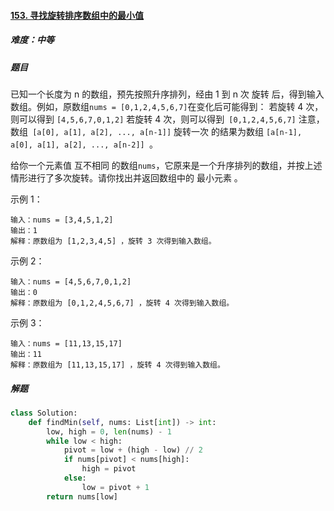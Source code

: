 #### [153. 寻找旋转排序数组中的最小值](https://leetcode-cn.com/problems/find-minimum-in-rotated-sorted-array/)

##### 难度：中等

##### 题目

已知一个长度为 n 的数组，预先按照升序排列，经由 1 到 n 次 旋转 后，得到输入数组。例如，原数组` nums = [0,1,2,4,5,6,7] `在变化后可能得到：
若旋转 4 次，则可以得到 `[4,5,6,7,0,1,2]`
若旋转 4 次，则可以得到` [0,1,2,4,5,6,7]`
注意，数组` [a[0], a[1], a[2], ..., a[n-1]]` 旋转一次 的结果为数组 `[a[n-1], a[0], a[1], a[2], ..., a[n-2]] `。

给你一个元素值 互不相同 的数组` nums `，它原来是一个升序排列的数组，并按上述情形进行了多次旋转。请你找出并返回数组中的 最小元素 。

示例 1：

```
输入：nums = [3,4,5,1,2]
输出：1
解释：原数组为 [1,2,3,4,5] ，旋转 3 次得到输入数组。
```


示例 2：

```
输入：nums = [4,5,6,7,0,1,2]
输出：0
解释：原数组为 [0,1,2,4,5,6,7] ，旋转 4 次得到输入数组。
```


示例 3：

```
输入：nums = [11,13,15,17]
输出：11
解释：原数组为 [11,13,15,17] ，旋转 4 次得到输入数组。
```



##### 解题

```python
class Solution:
    def findMin(self, nums: List[int]) -> int:    
        low, high = 0, len(nums) - 1
        while low < high:
            pivot = low + (high - low) // 2
            if nums[pivot] < nums[high]:
                high = pivot 
            else:
                low = pivot + 1
        return nums[low]
```

